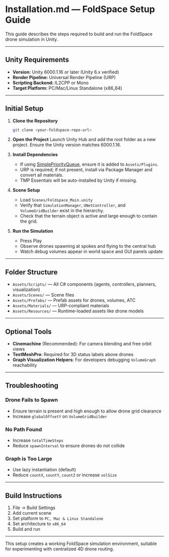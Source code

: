 # Installation.md — FoldSpace Setup Guide

This guide describes the steps required to build and run the FoldSpace drone simulation in Unity.

---

## Unity Requirements

* **Version:** Unity 6000.1.16 or later (Unity 6.x verified)
* **Render Pipeline:** Universal Render Pipeline (URP)
* **Scripting Backend:** IL2CPP or Mono
* **Target Platform:** PC/Mac/Linux Standalone (x86\_64)

---

## Initial Setup

1. **Clone the Repository**

   ```bash
   git clone <your-foldspace-repo-url>
   ```

2. **Open the Project**
   Launch Unity Hub and add the root folder as a new project. Ensure the Unity version matches 6000.1.16.

3. **Install Dependencies**

   * If using [SimplePriorityQueue](https://github.com/BlueRaja/High-Speed-Priority-Queue), ensure it is added to `Assets/Plugins`.
   * URP is required; if not present, install via Package Manager and convert all materials.
   * TMP Essentials will be auto-installed by Unity if missing.

4. **Scene Setup**

   * Load `Scenes/Foldspace_Main.unity`
   * Verify that `SimulationManager`, `UNetController`, and `VolumeGridBuilder` exist in the hierarchy.
   * Check that the terrain object is active and large enough to contain the grid.

5. **Run the Simulation**

   * Press Play
   * Observe drones spawning at spokes and flying to the central hub
   * Watch debug volumes appear in world space and GUI panels update

---

## Folder Structure

* `Assets/Scripts/` — All C# components (agents, controllers, planners, visualization)
* `Assets/Scenes/` — Scene files
* `Assets/Prefabs/` — Prefab assets for drones, volumes, ATC
* `Assets/Materials/` — URP-compliant materials
* `Assets/Resources/` — Runtime-loaded assets like drone models

---

## Optional Tools

* **Cinemachine** (Recommended): For camera blending and free orbit views
* **TextMeshPro**: Required for 3D status labels above drones
* **Graph Visualization Helpers**: For developers debugging `VolumeGraph` reachability

---

## Troubleshooting

### Drone Fails to Spawn

* Ensure terrain is present and high enough to allow drone grid clearance
* Increase `globalOffsetY` on `VolumeGridBuilder`

### No Path Found

* Increase `totalTimeSteps`
* Reduce `spawnInterval` to ensure drones do not collide

### Graph is Too Large

* Use lazy instantiation (default)
* Reduce `countX`, `countY`, `countZ` or increase `volSize`

---

## Build Instructions

1. File → Build Settings
2. Add current scene
3. Set platform to `PC, Mac & Linux Standalone`
4. Set architecture to `x86_64`
5. Build and run

---

This setup creates a working FoldSpace simulation environment, suitable for experimenting with centralized 4D drone routing.
